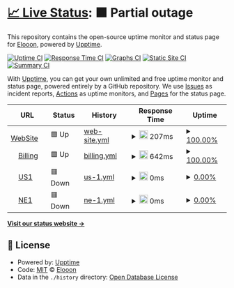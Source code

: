 # [📈 Live Status](https://Eloniumm.github.io/Status-Page): <!--live status--> **🟧 Partial outage**

This repository contains the open-source uptime monitor and status page for [Elooon](https://elondev.cf), powered by [Upptime](https://github.com/upptime/upptime).

[![Uptime CI](https://github.com/Eloniumm/Status-Page/workflows/Uptime%20CI/badge.svg)](https://github.com/Eloniumm/Status-Page/actions?query=workflow%3A%22Uptime+CI%22)
[![Response Time CI](https://github.com/Eloniumm/Status-Page/workflows/Response%20Time%20CI/badge.svg)](https://github.com/Eloniumm/Status-Page/actions?query=workflow%3A%22Response+Time+CI%22)
[![Graphs CI](https://github.com/Eloniumm/Status-Page/workflows/Graphs%20CI/badge.svg)](https://github.com/Eloniumm/Status-Page/actions?query=workflow%3A%22Graphs+CI%22)
[![Static Site CI](https://github.com/Eloniumm/Status-Page/workflows/Static%20Site%20CI/badge.svg)](https://github.com/Eloniumm/Status-Page/actions?query=workflow%3A%22Static+Site+CI%22)
[![Summary CI](https://github.com/Eloniumm/Status-Page/workflows/Summary%20CI/badge.svg)](https://github.com/Eloniumm/Status-Page/actions?query=workflow%3A%22Summary+CI%22)

With [Upptime](https://upptime.js.org), you can get your own unlimited and free uptime monitor and status page, powered entirely by a GitHub repository. We use [Issues](https://github.com/Eloniumm/Status-Page/issues) as incident reports, [Actions](https://github.com/Eloniumm/Status-Page/actions) as uptime monitors, and [Pages](https://Eloniumm.github.io/Status-Page) for the status page.

<!--start: status pages-->
<!-- This summary is generated by Upptime (https://github.com/upptime/upptime) -->
<!-- Do not edit this manually, your changes will be overwritten -->
<!-- prettier-ignore -->
| URL | Status | History | Response Time | Uptime |
| --- | ------ | ------- | ------------- | ------ |
| <img alt="" src="https://icons.duckduckgo.com/ip3/google.com.ico" height="13"> [WebSite](https://google.com) | 🟩 Up | [web-site.yml](https://github.com/LampyXd/Status-Page/commits/HEAD/history/web-site.yml) | <details><summary><img alt="Response time graph" src="./graphs/web-site/response-time-week.png" height="20"> 207ms</summary><br><a href="https://Discord-Development-Centre.github.io/status/history/web-site"><img alt="Response time 179" src="https://img.shields.io/endpoint?url=https%3A%2F%2Fraw.githubusercontent.com%2FLampyXd%2FStatus-Page%2FHEAD%2Fapi%2Fweb-site%2Fresponse-time.json"></a><br><a href="https://Discord-Development-Centre.github.io/status/history/web-site"><img alt="24-hour response time 238" src="https://img.shields.io/endpoint?url=https%3A%2F%2Fraw.githubusercontent.com%2FLampyXd%2FStatus-Page%2FHEAD%2Fapi%2Fweb-site%2Fresponse-time-day.json"></a><br><a href="https://Discord-Development-Centre.github.io/status/history/web-site"><img alt="7-day response time 207" src="https://img.shields.io/endpoint?url=https%3A%2F%2Fraw.githubusercontent.com%2FLampyXd%2FStatus-Page%2FHEAD%2Fapi%2Fweb-site%2Fresponse-time-week.json"></a><br><a href="https://Discord-Development-Centre.github.io/status/history/web-site"><img alt="30-day response time 184" src="https://img.shields.io/endpoint?url=https%3A%2F%2Fraw.githubusercontent.com%2FLampyXd%2FStatus-Page%2FHEAD%2Fapi%2Fweb-site%2Fresponse-time-month.json"></a><br><a href="https://Discord-Development-Centre.github.io/status/history/web-site"><img alt="1-year response time 183" src="https://img.shields.io/endpoint?url=https%3A%2F%2Fraw.githubusercontent.com%2FLampyXd%2FStatus-Page%2FHEAD%2Fapi%2Fweb-site%2Fresponse-time-year.json"></a></details> | <details><summary><a href="https://Discord-Development-Centre.github.io/status/history/web-site">100.00%</a></summary><a href="https://Discord-Development-Centre.github.io/status/history/web-site"><img alt="All-time uptime 100.00%" src="https://img.shields.io/endpoint?url=https%3A%2F%2Fraw.githubusercontent.com%2FLampyXd%2FStatus-Page%2FHEAD%2Fapi%2Fweb-site%2Fuptime.json"></a><br><a href="https://Discord-Development-Centre.github.io/status/history/web-site"><img alt="24-hour uptime 100.00%" src="https://img.shields.io/endpoint?url=https%3A%2F%2Fraw.githubusercontent.com%2FLampyXd%2FStatus-Page%2FHEAD%2Fapi%2Fweb-site%2Fuptime-day.json"></a><br><a href="https://Discord-Development-Centre.github.io/status/history/web-site"><img alt="7-day uptime 100.00%" src="https://img.shields.io/endpoint?url=https%3A%2F%2Fraw.githubusercontent.com%2FLampyXd%2FStatus-Page%2FHEAD%2Fapi%2Fweb-site%2Fuptime-week.json"></a><br><a href="https://Discord-Development-Centre.github.io/status/history/web-site"><img alt="30-day uptime 100.00%" src="https://img.shields.io/endpoint?url=https%3A%2F%2Fraw.githubusercontent.com%2FLampyXd%2FStatus-Page%2FHEAD%2Fapi%2Fweb-site%2Fuptime-month.json"></a><br><a href="https://Discord-Development-Centre.github.io/status/history/web-site"><img alt="1-year uptime 100.00%" src="https://img.shields.io/endpoint?url=https%3A%2F%2Fraw.githubusercontent.com%2FLampyXd%2FStatus-Page%2FHEAD%2Fapi%2Fweb-site%2Fuptime-year.json"></a></details>
| <img alt="" src="https://icons.duckduckgo.com/ip3/whmcs.com.ico" height="13"> [Billing](https://whmcs.com) | 🟩 Up | [billing.yml](https://github.com/LampyXd/Status-Page/commits/HEAD/history/billing.yml) | <details><summary><img alt="Response time graph" src="./graphs/billing/response-time-week.png" height="20"> 642ms</summary><br><a href="https://Discord-Development-Centre.github.io/status/history/billing"><img alt="Response time 689" src="https://img.shields.io/endpoint?url=https%3A%2F%2Fraw.githubusercontent.com%2FLampyXd%2FStatus-Page%2FHEAD%2Fapi%2Fbilling%2Fresponse-time.json"></a><br><a href="https://Discord-Development-Centre.github.io/status/history/billing"><img alt="24-hour response time 356" src="https://img.shields.io/endpoint?url=https%3A%2F%2Fraw.githubusercontent.com%2FLampyXd%2FStatus-Page%2FHEAD%2Fapi%2Fbilling%2Fresponse-time-day.json"></a><br><a href="https://Discord-Development-Centre.github.io/status/history/billing"><img alt="7-day response time 642" src="https://img.shields.io/endpoint?url=https%3A%2F%2Fraw.githubusercontent.com%2FLampyXd%2FStatus-Page%2FHEAD%2Fapi%2Fbilling%2Fresponse-time-week.json"></a><br><a href="https://Discord-Development-Centre.github.io/status/history/billing"><img alt="30-day response time 708" src="https://img.shields.io/endpoint?url=https%3A%2F%2Fraw.githubusercontent.com%2FLampyXd%2FStatus-Page%2FHEAD%2Fapi%2Fbilling%2Fresponse-time-month.json"></a><br><a href="https://Discord-Development-Centre.github.io/status/history/billing"><img alt="1-year response time 710" src="https://img.shields.io/endpoint?url=https%3A%2F%2Fraw.githubusercontent.com%2FLampyXd%2FStatus-Page%2FHEAD%2Fapi%2Fbilling%2Fresponse-time-year.json"></a></details> | <details><summary><a href="https://Discord-Development-Centre.github.io/status/history/billing">100.00%</a></summary><a href="https://Discord-Development-Centre.github.io/status/history/billing"><img alt="All-time uptime 99.98%" src="https://img.shields.io/endpoint?url=https%3A%2F%2Fraw.githubusercontent.com%2FLampyXd%2FStatus-Page%2FHEAD%2Fapi%2Fbilling%2Fuptime.json"></a><br><a href="https://Discord-Development-Centre.github.io/status/history/billing"><img alt="24-hour uptime 100.00%" src="https://img.shields.io/endpoint?url=https%3A%2F%2Fraw.githubusercontent.com%2FLampyXd%2FStatus-Page%2FHEAD%2Fapi%2Fbilling%2Fuptime-day.json"></a><br><a href="https://Discord-Development-Centre.github.io/status/history/billing"><img alt="7-day uptime 100.00%" src="https://img.shields.io/endpoint?url=https%3A%2F%2Fraw.githubusercontent.com%2FLampyXd%2FStatus-Page%2FHEAD%2Fapi%2Fbilling%2Fuptime-week.json"></a><br><a href="https://Discord-Development-Centre.github.io/status/history/billing"><img alt="30-day uptime 100.00%" src="https://img.shields.io/endpoint?url=https%3A%2F%2Fraw.githubusercontent.com%2FLampyXd%2FStatus-Page%2FHEAD%2Fapi%2Fbilling%2Fuptime-month.json"></a><br><a href="https://Discord-Development-Centre.github.io/status/history/billing"><img alt="1-year uptime 99.97%" src="https://img.shields.io/endpoint?url=https%3A%2F%2Fraw.githubusercontent.com%2FLampyXd%2FStatus-Page%2FHEAD%2Fapi%2Fbilling%2Fuptime-year.json"></a></details>
| <img alt="" src="https://icons.duckduckgo.com/ip3/na1.centhost.cf.ico" height="13"> [US1](https://na1.centhost.cf) | 🟥 Down | [us-1.yml](https://github.com/LampyXd/Status-Page/commits/HEAD/history/us-1.yml) | <details><summary><img alt="Response time graph" src="./graphs/us-1/response-time-week.png" height="20"> 0ms</summary><br><a href="https://Discord-Development-Centre.github.io/status/history/us-1"><img alt="Response time 0" src="https://img.shields.io/endpoint?url=https%3A%2F%2Fraw.githubusercontent.com%2FLampyXd%2FStatus-Page%2FHEAD%2Fapi%2Fus-1%2Fresponse-time.json"></a><br><a href="https://Discord-Development-Centre.github.io/status/history/us-1"><img alt="24-hour response time 0" src="https://img.shields.io/endpoint?url=https%3A%2F%2Fraw.githubusercontent.com%2FLampyXd%2FStatus-Page%2FHEAD%2Fapi%2Fus-1%2Fresponse-time-day.json"></a><br><a href="https://Discord-Development-Centre.github.io/status/history/us-1"><img alt="7-day response time 0" src="https://img.shields.io/endpoint?url=https%3A%2F%2Fraw.githubusercontent.com%2FLampyXd%2FStatus-Page%2FHEAD%2Fapi%2Fus-1%2Fresponse-time-week.json"></a><br><a href="https://Discord-Development-Centre.github.io/status/history/us-1"><img alt="30-day response time 0" src="https://img.shields.io/endpoint?url=https%3A%2F%2Fraw.githubusercontent.com%2FLampyXd%2FStatus-Page%2FHEAD%2Fapi%2Fus-1%2Fresponse-time-month.json"></a><br><a href="https://Discord-Development-Centre.github.io/status/history/us-1"><img alt="1-year response time 0" src="https://img.shields.io/endpoint?url=https%3A%2F%2Fraw.githubusercontent.com%2FLampyXd%2FStatus-Page%2FHEAD%2Fapi%2Fus-1%2Fresponse-time-year.json"></a></details> | <details><summary><a href="https://Discord-Development-Centre.github.io/status/history/us-1">0.00%</a></summary><a href="https://Discord-Development-Centre.github.io/status/history/us-1"><img alt="All-time uptime 0.00%" src="https://img.shields.io/endpoint?url=https%3A%2F%2Fraw.githubusercontent.com%2FLampyXd%2FStatus-Page%2FHEAD%2Fapi%2Fus-1%2Fuptime.json"></a><br><a href="https://Discord-Development-Centre.github.io/status/history/us-1"><img alt="24-hour uptime 0.00%" src="https://img.shields.io/endpoint?url=https%3A%2F%2Fraw.githubusercontent.com%2FLampyXd%2FStatus-Page%2FHEAD%2Fapi%2Fus-1%2Fuptime-day.json"></a><br><a href="https://Discord-Development-Centre.github.io/status/history/us-1"><img alt="7-day uptime 0.00%" src="https://img.shields.io/endpoint?url=https%3A%2F%2Fraw.githubusercontent.com%2FLampyXd%2FStatus-Page%2FHEAD%2Fapi%2Fus-1%2Fuptime-week.json"></a><br><a href="https://Discord-Development-Centre.github.io/status/history/us-1"><img alt="30-day uptime 1.38%" src="https://img.shields.io/endpoint?url=https%3A%2F%2Fraw.githubusercontent.com%2FLampyXd%2FStatus-Page%2FHEAD%2Fapi%2Fus-1%2Fuptime-month.json"></a><br><a href="https://Discord-Development-Centre.github.io/status/history/us-1"><img alt="1-year uptime 0.00%" src="https://img.shields.io/endpoint?url=https%3A%2F%2Fraw.githubusercontent.com%2FLampyXd%2FStatus-Page%2FHEAD%2Fapi%2Fus-1%2Fuptime-year.json"></a></details>
| <img alt="" src="https://icons.duckduckgo.com/ip3/eu1.centhost.cf.ico" height="13"> [NE1](https://eu1.centhost.cf) | 🟥 Down | [ne-1.yml](https://github.com/LampyXd/Status-Page/commits/HEAD/history/ne-1.yml) | <details><summary><img alt="Response time graph" src="./graphs/ne-1/response-time-week.png" height="20"> 0ms</summary><br><a href="https://Discord-Development-Centre.github.io/status/history/ne-1"><img alt="Response time 0" src="https://img.shields.io/endpoint?url=https%3A%2F%2Fraw.githubusercontent.com%2FLampyXd%2FStatus-Page%2FHEAD%2Fapi%2Fne-1%2Fresponse-time.json"></a><br><a href="https://Discord-Development-Centre.github.io/status/history/ne-1"><img alt="24-hour response time 0" src="https://img.shields.io/endpoint?url=https%3A%2F%2Fraw.githubusercontent.com%2FLampyXd%2FStatus-Page%2FHEAD%2Fapi%2Fne-1%2Fresponse-time-day.json"></a><br><a href="https://Discord-Development-Centre.github.io/status/history/ne-1"><img alt="7-day response time 0" src="https://img.shields.io/endpoint?url=https%3A%2F%2Fraw.githubusercontent.com%2FLampyXd%2FStatus-Page%2FHEAD%2Fapi%2Fne-1%2Fresponse-time-week.json"></a><br><a href="https://Discord-Development-Centre.github.io/status/history/ne-1"><img alt="30-day response time 0" src="https://img.shields.io/endpoint?url=https%3A%2F%2Fraw.githubusercontent.com%2FLampyXd%2FStatus-Page%2FHEAD%2Fapi%2Fne-1%2Fresponse-time-month.json"></a><br><a href="https://Discord-Development-Centre.github.io/status/history/ne-1"><img alt="1-year response time 0" src="https://img.shields.io/endpoint?url=https%3A%2F%2Fraw.githubusercontent.com%2FLampyXd%2FStatus-Page%2FHEAD%2Fapi%2Fne-1%2Fresponse-time-year.json"></a></details> | <details><summary><a href="https://Discord-Development-Centre.github.io/status/history/ne-1">0.00%</a></summary><a href="https://Discord-Development-Centre.github.io/status/history/ne-1"><img alt="All-time uptime 0.00%" src="https://img.shields.io/endpoint?url=https%3A%2F%2Fraw.githubusercontent.com%2FLampyXd%2FStatus-Page%2FHEAD%2Fapi%2Fne-1%2Fuptime.json"></a><br><a href="https://Discord-Development-Centre.github.io/status/history/ne-1"><img alt="24-hour uptime 0.00%" src="https://img.shields.io/endpoint?url=https%3A%2F%2Fraw.githubusercontent.com%2FLampyXd%2FStatus-Page%2FHEAD%2Fapi%2Fne-1%2Fuptime-day.json"></a><br><a href="https://Discord-Development-Centre.github.io/status/history/ne-1"><img alt="7-day uptime 0.00%" src="https://img.shields.io/endpoint?url=https%3A%2F%2Fraw.githubusercontent.com%2FLampyXd%2FStatus-Page%2FHEAD%2Fapi%2Fne-1%2Fuptime-week.json"></a><br><a href="https://Discord-Development-Centre.github.io/status/history/ne-1"><img alt="30-day uptime 1.38%" src="https://img.shields.io/endpoint?url=https%3A%2F%2Fraw.githubusercontent.com%2FLampyXd%2FStatus-Page%2FHEAD%2Fapi%2Fne-1%2Fuptime-month.json"></a><br><a href="https://Discord-Development-Centre.github.io/status/history/ne-1"><img alt="1-year uptime 0.00%" src="https://img.shields.io/endpoint?url=https%3A%2F%2Fraw.githubusercontent.com%2FLampyXd%2FStatus-Page%2FHEAD%2Fapi%2Fne-1%2Fuptime-year.json"></a></details>

<!--end: status pages-->

[**Visit our status website →**](https://Eloniumm.github.io/Status-Page)

## 📄 License

- Powered by: [Upptime](https://github.com/upptime/upptime)
- Code: [MIT](./LICENSE) © [Elooon](https://elondev.cf)
- Data in the `./history` directory: [Open Database License](https://opendatacommons.org/licenses/odbl/1-0/)

